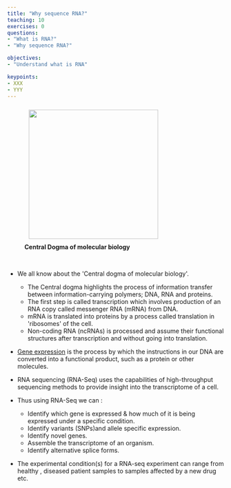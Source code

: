 ```yaml
---
title: "Why sequence RNA?"
teaching: 10
exercises: 0
questions:
- "What is RNA?"
- "Why sequence RNA?"

objectives:
- "Understand what is RNA"

keypoints:
- XXX
- YYY
---
```


<figure>
  <img src="{{ page.root }}/fig/central_dogma.png" style="margin:10px;height:300px" align="center"/>
  <figcaption> <b>Central Dogma of molecular biology</b></figcaption>
</figure><br>
  
  
- We all know about the 'Central dogma of molecular biology'.
   - The Central dogma highlights the process of information transfer between information-carrying polymers; DNA, RNA and proteins.
   - The first step is called transcription which involves production of an RNA copy called messenger RNA (mRNA) from DNA. 
   - mRNA is translated into proteins by a process called  translation in 'ribosomes' of the cell.
   - Non-coding RNA (ncRNAs) is processed and assume their functional structures after transcription and without going into translation.

- [Gene expression](https://www.yourgenome.org/facts/what-is-gene-expression) is the process by which the instructions in our DNA are converted into a functional product, such as a protein or other molecules.
- RNA sequencing (RNA-Seq) uses the capabilities of high-throughput sequencing methods to provide insight into the transcriptome of a cell. 
- Thus using RNA-Seq we can :
  - Identify which gene is expressed & how much of it is being expressed under a specific condition.
  - Identify variants (SNPs)and allele specific expression.
  - Identify novel genes.
  - Assemble the transcriptome of an organism.
  - Identify alternative splice forms.
- The experimental condition(s) for a RNA-seq experiment can range from healthy , diseased patient samples to samples affected by a new drug etc.





